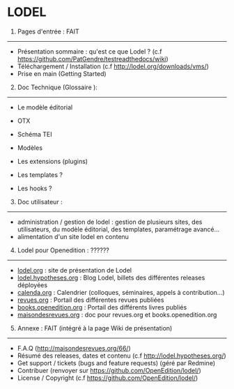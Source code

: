LODEL
=====

1. 	Pages d'entrée : FAIT
-------------------------

- Présentation sommaire : qu'est ce que Lodel ? (c.f <https://github.com/PatGendre/testreadthedocs/wiki>)
- Téléchargement / Installation (c.f <http://lodel.org/downloads/vms/>)
- Prise en main (Getting Started)


2.	Doc Technique (Glossaire ):
-------------------------------

- Le modèle éditorial
- OTX
- Schéma TEI
- Modèles
- Les extensions (plugins)

- Les templates ?
- Les hooks ?

3.	Doc utilisateur :
---------------------

- administration / gestion de lodel : gestion de plusieurs sites, des utilisateurs, du modèle éditorial, des templates, paramétrage avancé...
- alimentation d'un site lodel en contenu

4.	Lodel pour Openedition : ??????
-----------------------------------

- [lodel.org](<https://www.lodel.org/>) : site de présentation de Lodel
- [lodel.hypotheses.org](<https://www.lodel.hypotheses.org/>) : Blog Lodel, billets des différentes releases déployées
- [calenda.org](<https://www.calenda.org/>) : Calendrier (colloques, séminaires, appels à contribution…)
- [revues.org](<https://www.revues.org/>) : Portail des différentes revues publiées
- [books.openedition.org](<https://books.openedition.org/>) : Portail des différents livres publiés
- [maisondesrevues.org](<https://www.maisondesrevues.org/>) : doc pour revues.org et books.openedition.org


5.	Annexe : FAIT (intégré à la page Wiki de présentation)
----------------------------------------------------------

- F.A.Q (<http://maisondesrevues.org/66/>)
- Résumé des releases, dates et contenu (c.f <http://lodel.hypotheses.org/>)
- Get support / tickets (bugs and feature requests) (géré par Redmine)
- Contribuer (renvoyer sur <https://github.com/OpenEdition/lodel/>)
- License / Copyright (c.f <https://github.com/OpenEdition/lodel/>)
